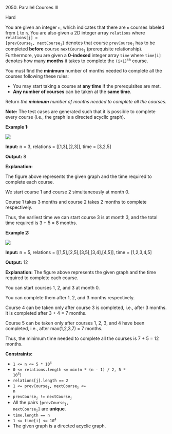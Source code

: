 2050\. Parallel Courses III

Hard

You are given an integer `n`, which indicates that there are `n` courses labeled from `1` to `n`. You are also given a 2D integer array `relations` where <code>relations[j] = [prevCourse<sub>j</sub>, nextCourse<sub>j</sub>]</code> denotes that course <code>prevCourse<sub>j</sub></code> has to be completed **before** course <code>nextCourse<sub>j</sub></code> (prerequisite relationship). Furthermore, you are given a **0-indexed** integer array `time` where `time[i]` denotes how many **months** it takes to complete the <code>(i+1)<sup>th</sup></code> course.

You must find the **minimum** number of months needed to complete all the courses following these rules:

*   You may start taking a course at **any time** if the prerequisites are met.
*   **Any number of courses** can be taken at the **same time**.

Return _the **minimum** number of months needed to complete all the courses_.

**Note:** The test cases are generated such that it is possible to complete every course (i.e., the graph is a directed acyclic graph).

**Example 1:**

**![](https://assets.leetcode.com/uploads/2021/10/07/ex1.png)**

**Input:** n = 3, relations = [[1,3],[2,3]], time = [3,2,5]

**Output:** 8

**Explanation:** 

The figure above represents the given graph and the time required to complete each course.

We start course 1 and course 2 simultaneously at month 0. 

Course 1 takes 3 months and course 2 takes 2 months to complete respectively. 

Thus, the earliest time we can start course 3 is at month 3, and the total time required is 3 + 5 = 8 months.

**Example 2:**

**![](https://assets.leetcode.com/uploads/2021/10/07/ex2.png)**

**Input:** n = 5, relations = [[1,5],[2,5],[3,5],[3,4],[4,5]], time = [1,2,3,4,5]

**Output:** 12

**Explanation:** The figure above represents the given graph and the time required to complete each course. 

You can start courses 1, 2, and 3 at month 0. 

You can complete them after 1, 2, and 3 months respectively. 

Course 4 can be taken only after course 3 is completed, i.e., after 3 months. It is completed after 3 + 4 = 7 months. 

Course 5 can be taken only after courses 1, 2, 3, and 4 have been completed, i.e., after max(1,2,3,7) = 7 months. 

Thus, the minimum time needed to complete all the courses is 7 + 5 = 12 months.

**Constraints:**

*   <code>1 <= n <= 5 * 10<sup>4</sup></code>
*   <code>0 <= relations.length <= min(n * (n - 1) / 2, 5 * 10<sup>4</sup>)</code>
*   `relations[j].length == 2`
*   <code>1 <= prevCourse<sub>j</sub>, nextCourse<sub>j</sub> <= n</code>
*   <code>prevCourse<sub>j</sub> != nextCourse<sub>j</sub></code>
*   All the pairs <code>[prevCourse<sub>j</sub>, nextCourse<sub>j</sub>]</code> are **unique**.
*   `time.length == n`
*   <code>1 <= time[i] <= 10<sup>4</sup></code>
*   The given graph is a directed acyclic graph.